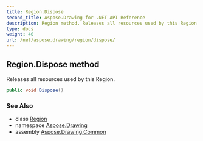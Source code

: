 ```yaml
---
title: Region.Dispose
second_title: Aspose.Drawing for .NET API Reference
description: Region method. Releases all resources used by this Region
type: docs
weight: 40
url: /net/aspose.drawing/region/dispose/
---
```

## Region.Dispose method

Releases all resources used by this Region.

```csharp
public void Dispose()
```

### See Also

* class [Region](../)
* namespace [Aspose.Drawing](../../region/)
* assembly [Aspose.Drawing.Common](../../../)


